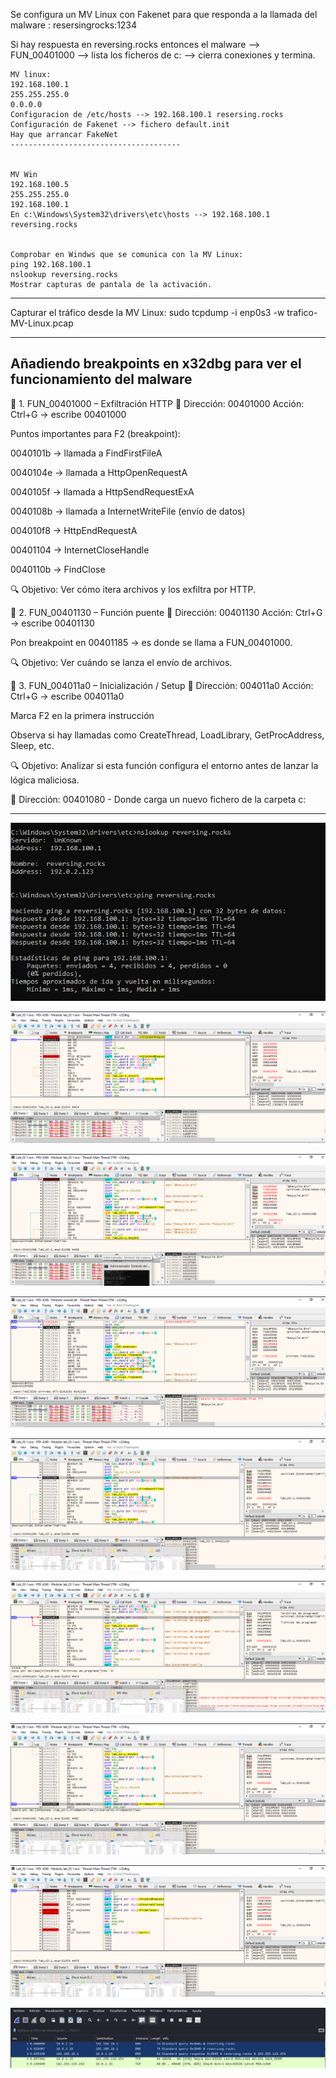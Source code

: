Se configura un MV Linux con Fakenet para que responda a la llamada del malware : resersingrocks:1234

Si hay respuesta en reversing.rocks entonces el malware --> FUN_00401000 --> lista los ficheros de c: --> cierra conexiones y termina.


```
MV linux:
192.168.100.1
255.255.255.0
0.0.0.0
Configuracion de /etc/hosts --> 192.168.100.1 resersing.rocks
Configuración de Fakenet --> fichero default.init
Hay que arrancar FakeNet
--------------------------------------


MV Win
192.168.100.5
255.255.255.0
192.168.100.1
En c:\Windows\System32\drivers\etc\hosts --> 192.168.100.1 reversing.rocks


Comprobar en Windws que se comunica con la MV Linux:
ping 192.168.100.1
nslookup reversing.rocks
Mostrar capturas de pantala de la activación.
```

---------------------
Capturar el tráfico desde la MV Linux:
sudo tcpdump -i enp0s3 -w trafico-MV-Linux.pcap



-------------------------------------
## Añadiendo breakpoints en x32dbg para ver el funcionamiento del malware 

🔹 1. FUN_00401000 – Exfiltración HTTP
🔸 Dirección: 00401000
Acción: Ctrl+G → escribe 00401000

Puntos importantes para F2 (breakpoint):

0040101b → llamada a FindFirstFileA

0040104e → llamada a HttpOpenRequestA

0040105f → llamada a HttpSendRequestExA

0040108b → llamada a InternetWriteFile (envío de datos)

004010f8 → HttpEndRequestA

00401104 → InternetCloseHandle

0040110b → FindClose

🔍 Objetivo: Ver cómo itera archivos y los exfiltra por HTTP.

🔹 2. FUN_00401130 – Función puente
🔸 Dirección: 00401130
Acción: Ctrl+G → escribe 00401130

Pon breakpoint en 00401185 → es donde se llama a FUN_00401000.

🔍 Objetivo: Ver cuándo se lanza el envío de archivos.

🔹 3. FUN_004011a0 – Inicialización / Setup
🔸 Dirección: 004011a0
Acción: Ctrl+G → escribe 004011a0

Marca F2 en la primera instrucción

Observa si hay llamadas como CreateThread, LoadLibrary, GetProcAddress, Sleep, etc.

🔍 Objetivo: Analizar si esta función configura el entorno antes de lanzar la lógica maliciosa.



🔸 Dirección: 00401080  - Donde carga un nuevo fichero de la carpeta c:

------------------------------

![activando-reversingrocks.png](capturas/activando-reversingrocks.png)


![](capturas/Captura1.png)


![](capturas/Captura2.png)

![](capturas/Captura3.png)

![](capturas/Captura4.png)

![](capturas/Captura5.png)


![](capturas/Captura6.png)


![](capturas/Captura7.png)


![](capturas/wireshark-lab2.1.png)

